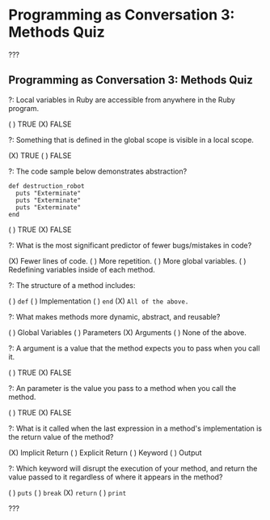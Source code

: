 # Programming as Conversation 3: Methods Quiz

???

## Programming as Conversation 3: Methods Quiz

?: Local variables in Ruby are accessible from anywhere in the Ruby program.

( ) TRUE
(X) FALSE

?: Something that is defined in the global scope is visible in a local scope.

(X) TRUE
( ) FALSE

?: The code sample below demonstrates abstraction?

```
def destruction_robot
  puts "Exterminate"
  puts "Exterminate"
  puts "Exterminate"
end
```

( ) TRUE
(X) FALSE

?: What is the most significant predictor of fewer bugs/mistakes in code?

(X) Fewer lines of code.
( ) More repetition.
( ) More global variables.
( ) Redefining variables inside of each method.

?: The structure of a method includes:

( ) `def`
( ) Implementation
( ) `end`
(X) `All of the above.`

?: What makes methods more dynamic, abstract, and reusable?

( ) Global Variables
( ) Parameters
(X) Arguments
( ) None of the above.

?: A argument is a value that the method expects you to pass when you call it.

( ) TRUE
(X) FALSE

?: An parameter is the value you pass to a method when you call the method.

( ) TRUE
(X) FALSE

?: What is it called when the last expression in a method's implementation is the return value of the method?

(X) Implicit Return
( ) Explicit Return
( ) Keyword
( ) Output

?: Which keyword will disrupt the execution of your method, and return the value passed to it regardless of where it appears in the method?

( ) `puts`
( ) `break`
(X) `return`
( ) `print`

???